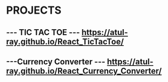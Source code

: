 # PROJECTS

## --- TIC TAC TOE ---   https://atul-ray.github.io/React_TicTacToe/

## ---Currency Converter ---   https://atul-ray.github.io/React_Currency_Converter/
